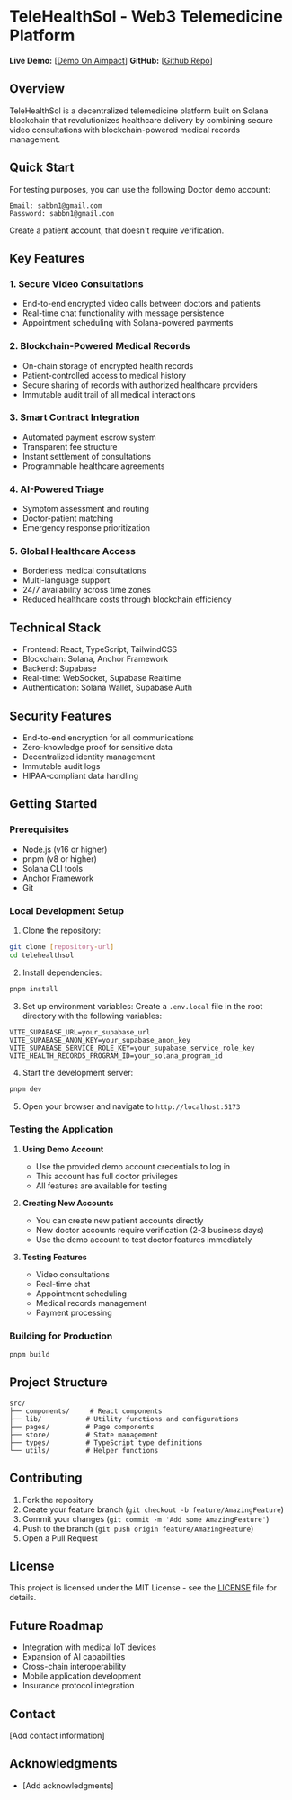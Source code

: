 # TeleHealthSol - Web3 Telemedicine Platform

**Live Demo:** [[Demo On Aimpact](https://a0805ea7-3983-45a3-8c12-a0750c4f57a5.deployment.aimpact.dev/)]
**GitHub:** [[Github Repo](https://github.com/sabbCodes/telehealthAIMPACT)]

## Overview

TeleHealthSol is a decentralized telemedicine platform built on Solana blockchain that revolutionizes healthcare delivery by combining secure video consultations with blockchain-powered medical records management.

## Quick Start

For testing purposes, you can use the following Doctor demo account:

```
Email: sabbn1@gmail.com
Password: sabbn1@gmail.com
```

Create a patient account, that doesn't require verification.

## Key Features

### 1. Secure Video Consultations

- End-to-end encrypted video calls between doctors and patients
- Real-time chat functionality with message persistence
- Appointment scheduling with Solana-powered payments

### 2. Blockchain-Powered Medical Records

- On-chain storage of encrypted health records
- Patient-controlled access to medical history
- Secure sharing of records with authorized healthcare providers
- Immutable audit trail of all medical interactions

### 3. Smart Contract Integration

- Automated payment escrow system
- Transparent fee structure
- Instant settlement of consultations
- Programmable healthcare agreements

### 4. AI-Powered Triage

- Symptom assessment and routing
- Doctor-patient matching
- Emergency response prioritization

### 5. Global Healthcare Access

- Borderless medical consultations
- Multi-language support
- 24/7 availability across time zones
- Reduced healthcare costs through blockchain efficiency

## Technical Stack

- Frontend: React, TypeScript, TailwindCSS
- Blockchain: Solana, Anchor Framework
- Backend: Supabase
- Real-time: WebSocket, Supabase Realtime
- Authentication: Solana Wallet, Supabase Auth

## Security Features

- End-to-end encryption for all communications
- Zero-knowledge proof for sensitive data
- Decentralized identity management
- Immutable audit logs
- HIPAA-compliant data handling

## Getting Started

### Prerequisites

- Node.js (v16 or higher)
- pnpm (v8 or higher)
- Solana CLI tools
- Anchor Framework
- Git

### Local Development Setup

1. Clone the repository:

```bash
git clone [repository-url]
cd telehealthsol
```

2. Install dependencies:

```bash
pnpm install
```

3. Set up environment variables:
   Create a `.env.local` file in the root directory with the following variables:

```env
VITE_SUPABASE_URL=your_supabase_url
VITE_SUPABASE_ANON_KEY=your_supabase_anon_key
VITE_SUPABASE_SERVICE_ROLE_KEY=your_supabase_service_role_key
VITE_HEALTH_RECORDS_PROGRAM_ID=your_solana_program_id
```

4. Start the development server:

```bash
pnpm dev
```

5. Open your browser and navigate to `http://localhost:5173`

### Testing the Application

1. **Using Demo Account**

   - Use the provided demo account credentials to log in
   - This account has full doctor privileges
   - All features are available for testing

2. **Creating New Accounts**

   - You can create new patient accounts directly
   - New doctor accounts require verification (2-3 business days)
   - Use the demo account to test doctor features immediately

3. **Testing Features**
   - Video consultations
   - Real-time chat
   - Appointment scheduling
   - Medical records management
   - Payment processing

### Building for Production

```bash
pnpm build
```

## Project Structure

```
src/
├── components/     # React components
├── lib/           # Utility functions and configurations
├── pages/         # Page components
├── store/         # State management
├── types/         # TypeScript type definitions
└── utils/         # Helper functions
```

## Contributing

1. Fork the repository
2. Create your feature branch (`git checkout -b feature/AmazingFeature`)
3. Commit your changes (`git commit -m 'Add some AmazingFeature'`)
4. Push to the branch (`git push origin feature/AmazingFeature`)
5. Open a Pull Request

## License

This project is licensed under the MIT License - see the [LICENSE](LICENSE) file for details.

## Future Roadmap

- Integration with medical IoT devices
- Expansion of AI capabilities
- Cross-chain interoperability
- Mobile application development
- Insurance protocol integration

## Contact

[Add contact information]

## Acknowledgments

- [Add acknowledgments]
